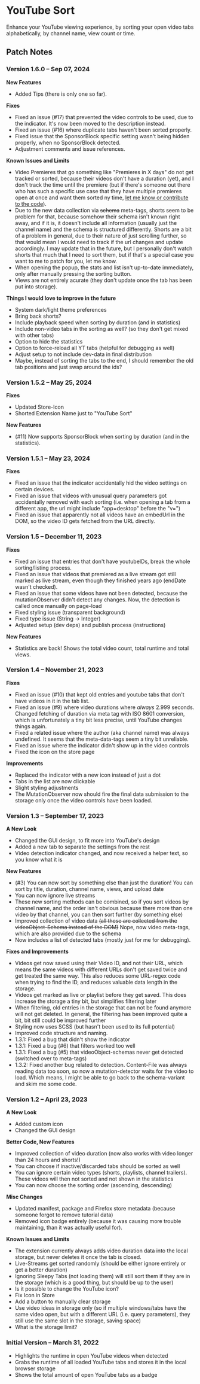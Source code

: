 # YouTube Sort

Enhance your YouTube viewing experience, by sorting your open video tabs alphabetically, by channel name, view count or time.

## Patch Notes

### Version 1.6.0 – Sep 07, 2024

**New Features**
- Added Tips (there is only one so far).

**Fixes**
- Fixed an issue (#17) that prevented the video controls to be used, due to the indicator. It's now been moved to the description instead.
- Fixed an issue (#16) where duplicate tabs haven't been sorted properly.
- Fixed issue that the SponsorBlock specific setting wasn't being hidden properly, when no SponsorBlock detected.
- Adjustment comments and issue references.

**Known Issues and Limits**
- Video Premieres that go something like "Premieres in X days" do not get tracked or sorted, because their videos don't have a duration (yet), and I don't track the time until the premiere (but if there's someone out there who has such a specific use case that they have multiple premieres open at once and want them sorted ny time, [let me know or contribute to the code](https://github.com/alexandertbratrich/youtube-sort)).
- Due to the new data collection via ~~schema~~ meta-tags, shorts seem to be problem for that, because somehow their schema isn't known right away, and if it is, it doesn't include all information (usually just the channel name) and the schema is structured differently. Shorts are a bit of a problem in general, due to their nature of just scrolling further, so that would mean I would need to track if the url changes and update accordingly. I may update that in the future, but I personally don't watch shorts that much that I need to sort them, but if that's a special case you want to me to patch for you, let me know.
- When opening the popup, the stats and list isn't up-to-date immediately, only after manually pressing the sorting button.
- Views are not entirely acurate (they don't update once the tab has been put into storage).

**Things I would love to improve in the future**
- System dark/light theme preferences
- Bring back shorts?
- Include playback speed when sorting by duration (and in statistics)
- Include non-video tabs in the sorting as well? (so they don't get mixed with other tabs)
- Option to hide the statistics
- Option to force-reload all YT tabs (helpful for debugging as well)
- Adjust setup to not include dev-data in final distribution
- Maybe, instead of sorting the tabs to the end, I should remember the old tab positions and just swap around the ids?

### Version 1.5.2 – May 25, 2024

**Fixes**
- Updated Store-Icon
- Shorted Extension Name just to "YouTube Sort"

**New Features**
- (#11) Now supports SponsorBlock when sorting by duration (and in the statistics).

### Version 1.5.1 – May 23, 2024

**Fixes**
- Fixed an issue that the indicator accidentally hid the video settings on certain devices.
- Fixed an issue that videos with unusual query parameters got accidentally removed with each sorting (i.e. when opening a tab from a different app, the url might include "app=desktop" before the "v=")
- Fixed an issue that apparently not all videos have an embedUrl in the DOM, so the video ID gets fetched from the URL directly.

### Version 1.5 – December 11, 2023

**Fixes**
- Fixed an issue that entries that don't have youtubeIDs, break the whole sorting/listing process.
- Fixed an issue that videos that premiered as a live stream got still marked as live stream, even though they finished years ago (endDate wasn't checked).
- Fixed an issue that some videos have not been detected, because the mutationObserver didn't detect any changes. Now, the detection is called once manually on page-load
- Fixed styling issue (transparent background)
- Fixed type issue (String -> Integer)
- Adjusted setup (dev deps) and publish process (instructions)

**New Features**
- Statistics are back! Shows the total video count, total runtime and total views.

### Version 1.4 – November 21, 2023

**Fixes**
- Fixed an issue (#10) that kept old entries and youtube tabs that don't have videos in it in the tab list.
- Fixed an issue (#9) where video durations where _always_ 2.999 seconds. Changed fetching of duration via meta tag with ISO 8601 conversion, which is unfortunately a tiny bit less precise, until YouTube changes things again.
- Fixed a related issue where the author (aka channel name) was always undefined. It seems that the meta-data-tags seem a tiny bit unreliable.
- Fixed an issue where the indicator didn't show up in the video controls
- Fixed the icon on the store page

**Improvements**
- Replaced the indicator with a new icon instead of just a dot
- Tabs in the list are now clickable
- Slight styling adjustments
- The MutationObserver now should fire the final data submission to the storage only once the video controls have been loaded.

### Version 1.3 – September 17, 2023

**A New Look**
- Changed the GUI design, to fit more into YouTube's design
- Added a new tab to separate the settings from the rest
- Video detection indicator changed, and now received a helper text, so you know what it is

**New Features**
- (#3) You can now sort by something else than just the duration! You can sort by title, duration, channel name, views, and upload date
- You can now ignore live streams
- These new sorting methods can be combined, so if you sort videos by channel name, and the order isn't obvious because there more than one video by that channel, you can then sort further (by something else)
- Improved collection of video data ~~(all these are collected from the videoObject-Schema instead of the DOM)~~ Nope, now video meta-tags, which are also provided due to the schema
- Now includes a list of detected tabs (mostly just for me for debugging).

**Fixes and Improvements**
- Videos get now saved using their Video ID, and not their URL, which means the same videos with different URLs don't get saved twice and get treated the same way. This also reduces some URL-regex code when trying to find the ID, and reduces valuable data length in the storage.
- Videos get marked as live or playlist before they get saved. This does increase the storage a tiny bit, but simplifies filtering later
- When filtering, old entries in the storage that can not be found anymore will not get deleted. In general, the filtering has been improved quite a bit, bit still could be improved further
- Styling now uses SCSS (but hasn't been used to its full potential)
- Improved code structure and naming.
- 1.3.1: Fixed a bug that didn't show the indicator
- 1.3.1: Fixed a bug (#6) that filters worked too well
- 1.3.1: Fixed a bug (#5) that videoObject-schemas never get detected (switched over to meta-tags)
- 1.3.2: Fixed another bug related to detection. Content-File was always reading data too soon, so now a mutation-detector waits for the video to load. Which means, I might be able to go back to the schema-variant and skim me some code.

### Version 1.2 – April 23, 2023

**A New Look**
- Added custom icon
- Changed the GUI design

**Better Code, New Features**
- Improved collection of video duration (now also works with video longer than 24 hours and shorts!)
- You can choose if inactive/discarded tabs should be sorted as well
- You can ignore certain video types (shorts, playlists, channel trailers). These videos will then not sorted and not shown in the statistics
- You can now choose the sorting order (ascending, descending)

**Misc Changes**
- Updated manifest, package and Firefox store metadata (because someone forgot to remove tutorial data)
- Removed icon badge entirely (because it was causing more trouble maintaining, than it was actually useful for).

**Known Issues and Limits**
- The extension currently always adds video duration data into the local storage, but never deletes it once the tab is closed.
- Live-Streams get sorted randomly (should be either ignore entirely or get a better duration)
- Ignoring Sleepy Tabs (not loading them) will still sort them if they are in the storage (which is a good thing, but should be up to the user)
- Is it possible to change the YouTube icon?
- Fix Icon in Store
- Add a button to manually clear storage
- Use video ideas in storage only (so if multiple windows/tabs have the same video open, but with a different URL (i.e. query parameters), they still use the same slot in the storage, saving space)
- What is the storage limit?

### Initial Version – March 31, 2022

- Highlights the runtime in open YouTube videos when detected
- Grabs the runtime of all loaded YouTube tabs and stores it in the local browser storage
- Shows the total amount of open YouTube tabs as a badge
